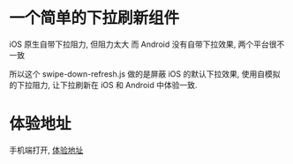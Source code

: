 # 一个简单的下拉刷新组件

iOS 原生自带下拉阻力, 但阻力太大
而 Android 没有自带下拉效果, 两个平台很不一致

所以这个 swipe-down-refresh.js 做的是屏蔽 iOS 的默认下拉效果, 使用自模拟的下拉阻力, 让下拉刷新在 iOS 和 Android 中体验一致.


# 体验地址

手机端打开, [体验地址](laispace.github.io/swipeDownRefresh)
